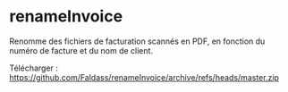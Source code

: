 # renameInvoice
Renomme des fichiers de facturation scannés en PDF, en fonction du numéro de facture et du nom de client.

Télécharger :
https://github.com/Faldass/renameInvoice/archive/refs/heads/master.zip

